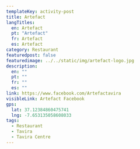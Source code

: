 ```yaml
---
templateKey: activity-post
title: Artefact
langTitles:
  en: Artefact
  pt: "Artefact"
  fr: Artefact
  es: Artefact
category: Restaurant 
featuredpost: false
featuredimage: ../../static/img/artefact-logo.jpg
description: 
  en: ""
  pt: ""
  fr: ""
  es: ""
link: https://www.facebook.com/Artefactavira
visibleLink: Artefact Facebook
gps:
  lat: 37.12384860475741
  lng: -7.653135058608033
tags:
  - Restaurant
  - Tavira
  - Tavira Centre
---
```



